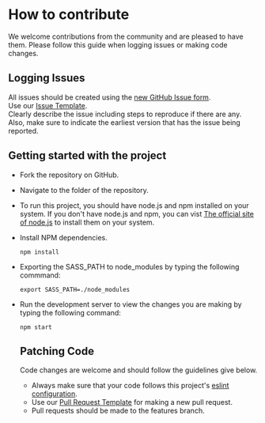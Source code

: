 # How to contribute

We welcome contributions from the community and are pleased to have them. 
Please follow this guide when logging issues or making code changes.

## Logging Issues

All issues should be created using the [new GitHub Issue form](https://github.com/siesgstarena/Arena-2.0/issues/new?assignees=&labels=&template=issue_template.md&title=).  
Use our [Issue Template](https://github.com/siesgstarena/Arena-2.0/blob/master/.github/ISSUE_TEMPLATE/issue_template.md).  
Clearly describe the issue including steps to reproduce if there are any.
Also, make sure to indicate the earliest version that has the issue being reported.

## Getting started with the project

* Fork the repository on GitHub.
* Navigate to the folder of the repository.
* To run this project, you should have node.js and npm installed on your system.
If you don't have node.js and npm, you can vist [The official site of node.js](https://nodejs.org/en/)
to install them on your system.
* Install NPM dependencies.  
  ```
  npm install
  ```
* Exporting the SASS_PATH to node_modules by typing the following commmand:
  ``` 
  export SASS_PATH=./node_modules
* Run the development server to view the changes you are making by typing the following
command:
  ```
  npm start
  ```
  
  ## Patching Code
  
  Code changes are welcome and should follow the guidelines give below.
  
  * Always make sure that your code follows this project's [eslint configuration](https://github.com/siesgstarena/Arena-2.0/blob/master/.eslintrc.js).
  * Use our [Pull Request Template](https://github.com/siesgstarena/Arena-2.0/blob/master/.github/PULL_REQUEST_TEMPLATE.md) for making a new pull request.
  * Pull requests should be made to the features branch.
  
